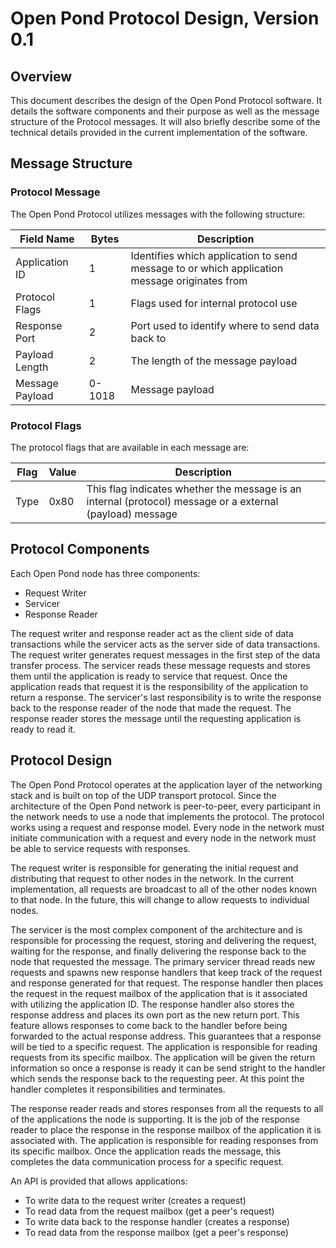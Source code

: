 # Open Pond Protocol Design, Version 0.1

## Overview

This document describes the design of the Open Pond Protocol software. It details the software
components and their purpose as well as the message structure of the Protocol messages. It will
also briefly describe some of the technical details provided in the current implementation of the
software.

## Message Structure

### Protocol Message

The Open Pond Protocol utilizes messages with the following structure:

| Field Name      | Bytes  | Description |
|-----------------|--------|-------------|
| Application ID  | 1      | Identifies which application to send message to or which application message originates from |
| Protocol Flags  | 1      | Flags used for internal protocol use |
| Response Port   | 2      | Port used to identify where to send data back to |
| Payload Length  | 2      | The length of the message payload |
| Message Payload | 0-1018 | Message payload |

### Protocol Flags

The protocol flags that are available in each message are:

| Flag | Value | Description |
|------|-------|-------------|
| Type | 0x80  | This flag indicates whether the message is an internal (protocol) message or a external (payload) message |

## Protocol Components

Each Open Pond node has three components:

* Request Writer
* Servicer
* Response Reader

The request writer and response reader act as the client side of data transactions while the
servicer acts as the server side of data transactions. The request writer generates request
messages in the first step of the data transfer process. The servicer reads these message requests
and stores them until the application is ready to service that request. Once the application reads
that request it is the responsibility of the application to return a response. The servicer's last
responsibility is to write the response back to the response reader of the node that made the
request. The response reader stores the message until the requesting application is ready to read
it.

## Protocol Design

The Open Pond Protocol operates at the application layer of the networking stack and is built on
top of the UDP transport protocol. Since the architecture of the Open Pond network is peer-to-peer,
every participant in the network needs to use a node that implements the protocol. The protocol
works using a request and response model. Every node in the network must initiate communication
with a request and every node in the network must be able to service requests with responses.

The request writer is responsible for generating the initial request and distributing that request
to other nodes in the network. In the current implementation, all requests are broadcast to all of
the other nodes known to that node. In the future, this will change to allow requests to individual
nodes.

The servicer is the most complex component of the architecture and is responsible for processing
the request, storing and delivering the request, waiting for the response, and finally delivering
the response back to the node that requested the message. The primary servicer thread reads new
requests and spawns new response handlers that keep track of the request and response generated
for that request. The response handler then places the request in the request mailbox of the
application that is it associated with utilizing the application ID. The response handler also
stores the response address and places its own port as the new return port. This feature allows
responses to come back to the handler before being forwarded to the actual response address. This
guarantees that a response will be tied to a specific request. The application is responsible for
reading requests from its specific mailbox. The application will be given the return information
so once a response is ready it can be send stright to the handler which sends the response back
to the requesting peer. At this point the handler completes it responsibilities and terminates.

The response reader reads and stores responses from all the requests to all of the applications
the node is supporting. It is the job of the response reader to place the response in the response
mailbox of the application it is associated with. The application is responsible for reading
responses from its specific mailbox. Once the application reads the message, this completes the
data communication process for a specific request.

An API is provided that allows applications:

* To write data to the request writer (creates a request)
* To read data from the request mailbox (get a peer's request)
* To write data back to the response handler (creates a response)
* To read data from the response mailbox (get a peer's response)
